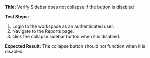 **Title:** Verify Sidebar does not collapse if the button is disabled

**Test Steps:**
1. Login to the workspace as an authenticated user.
2. Navigate to the Reports page.
3. click the collapse sidebar button when it is disabled.

**Expected Result:**
 The collapse button should not function when it is disabled.